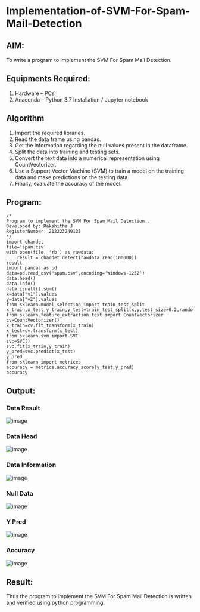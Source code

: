 # Implementation-of-SVM-For-Spam-Mail-Detection

## AIM:
To write a program to implement the SVM For Spam Mail Detection.

## Equipments Required:
1. Hardware – PCs
2. Anaconda – Python 3.7 Installation / Jupyter notebook

## Algorithm
1. Import the required libraries.
2. Read the data frame using pandas.
3. Get the information regarding the null values present in the dataframe.
4. Split the data into training and testing sets.
5. Convert the text data into a numerical representation using CountVectorizer.
6. Use a Support Vector Machine (SVM) to train a model on the training data and make predictions on the testing data.
7. Finally, evaluate the accuracy of the model.

## Program:
```
/*
Program to implement the SVM For Spam Mail Detection..
Developed by: Rakshitha J 
RegisterNumber: 212223240135
*/
import chardet
file='spam.csv'
with open(file, 'rb') as rawdata:
    result = chardet.detect(rawdata.read(100000))
result
import pandas as pd
data=pd.read_csv("spam.csv",encoding='Windows-1252')
data.head()
data.info()
data.isnull().sum()
x=data["v1"].values
y=data["v2"].values
from sklearn.model_selection import train_test_split
x_train,x_test,y_train,y_test=train_test_split(x,y,test_size=0.2,random_state=0)
from sklearn.feature_extraction.text import CountVectorizer
cv=CountVectorizer()
x_train=cv.fit_transform(x_train)
x_test=cv.transform(x_test)
from sklearn.svm import SVC
svc=SVC()
svc.fit(x_train,y_train)
y_pred=svc.predict(x_test)
y_pred
from sklearn import metrices
accuracy = metrics.accuracy_score(y_test,y_pred)
accuracy
```

## Output:
### Data Result
![image](https://github.com/user-attachments/assets/0028c826-0a01-4a21-9180-86fecc7da253)

### Data Head
![image](https://github.com/user-attachments/assets/a8091103-bd85-4b66-b430-894c4a2f0e09)

### Data Information
![image](https://github.com/user-attachments/assets/b63639a6-d7ab-45e7-8ae8-2d2272ac8b7d)

### Null Data
![image](https://github.com/user-attachments/assets/69919a25-c326-49a1-99e1-db8fd985ddea)

### Y Pred
![image](https://github.com/user-attachments/assets/5455458c-f526-49ac-b757-10d195256182)

### Accuracy
![image](https://github.com/user-attachments/assets/6d2c74f9-3dc9-463f-95c3-7edd021ca5af)

## Result:
Thus the program to implement the SVM For Spam Mail Detection is written and verified using python programming.
